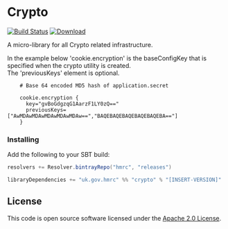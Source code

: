 Crypto
======

[![Build Status](https://travis-ci.org/hmrc/crypto.svg)](https://travis-ci.org/hmrc/crypto) [ ![Download](https://api.bintray.com/packages/hmrc/releases/crypto/images/download.svg) ](https://bintray.com/hmrc/releases/crypto/_latestVersion)

A micro-library for all Crypto related infrastructure.

In the example below 'cookie.encryption' is the baseConfigKey that is specified when the crypto utility is created.  
The 'previousKeys' element is optional.

```
    # Base 64 encoded MD5 hash of application.secret  

    cookie.encryption {  
      key="gvBoGdgzqG1AarzF1LY0zQ=="  
      previousKeys=["AwMDAwMDAwMDAwMDAwMDAw==","BAQEBAQEBAQEBAQEBAQEBA=="]  
    }  
```

### Installing

Add the following to your SBT build:
```scala
resolvers += Resolver.bintrayRepo("hmrc", "releases")

libraryDependencies += "uk.gov.hmrc" %% "crypto" % "[INSERT-VERSION]"
```

## License ##

This code is open source software licensed under the [Apache 2.0 License]("http://www.apache.org/licenses/LICENSE-2.0.html").

